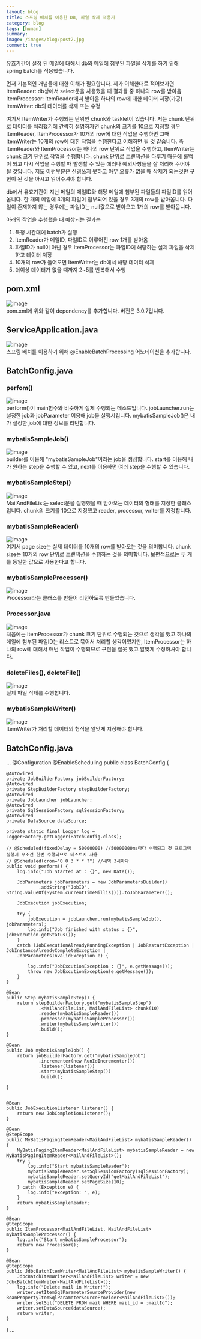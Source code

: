 ```yaml
---
layout: blog
title: 스프링 배치를 이용한 DB, 파일 삭제 적용기
category: blog
tags: [human]  
summary:
image: /images/blog/post2.jpg
comment: true
---
```

유효기간이 설정 된 메일에 대해서 db와 메일에 첨부된 파일을 삭제를 하기 위해 spring batch를 적용했습니다.


먼저 기본적인 개념들에 대한 이해가 필요합니다. 제가 이해한대로 적어보자면
ItemReader: db상에서 select문을 사용했을 때 결과들 중 하나의 row를 받아옴
ItemProcessor: ItemReader에서 받아온 하나의 row에 대한 데이터 저장(가공)
ItemWriter: db의 데이터를 삭제 또는 수정

여기서 ItemWriter가 수행되는 단위인 chunk와 tasklet이 있습니다.
저는 chunk 단위로 데이터를 처리했기에 간략히 설명하자면
chunk의 크기를 10으로 지정할 경우 ItemReader, ItemProcessor가 10개의 row에 대한 작업을 수행하면 그때 ItemWriter는 10개의 row에 대한 작업을 수행한다고 이해하면 될 것 같습니다.
즉 ItemReader와 ItemProcessor는 하나의 row 단위로 작업울 수행하고, ItemWriter는 chunk 크기 단위로 작업을 수행합니다.
chunk 단위로 트랜잭션을 다루기 때문에 롤백이 되고 다시 작업을 수행할 때 발생할 수 있는 에러나 예외사항들을 잘 처리해 주어야 될 것입니다.
저도 이런부분은 신경쓰지 못하고 아무 오류가 없을 때 삭제가 되는것만 구현이 된 것을 아시고 읽어주셔야 합니다.

db에서 유효기간이 지난 메일의 메일ID와 해당 메일에 첨부된 파일들의 파일ID를 읽어옵니다.
한 개의 메일에 3개의 파일이 첨부되어 있을 경우 3개의 row를 받아옵니다.
파일이 존재하지 않는 경우에는 파일ID는 null값으로 받아오고 1개의 row를 받아옵니다.

아래의 작업을 수행했을 때 예상되는 결과는
1. 특정 시간대에 batch가 실행
2. ItemReader가 메일ID, 파일ID로 이루어진 row 1개를 받아옴
3. 파일ID가 null이 아닌 경우 ItemProcessor는 파일ID에 해당하는 실제 파일을 삭제하고 데이터 저장
4. 10개의 row가 들어오면 ItemWriter는 db에서 해당 데이터 삭제
5. 더이상 데이터가 없을 때까지 2~5를 반복해서 수행


## pom.xml
![image](https://user-images.githubusercontent.com/10074426/52131523-4cf05900-2680-11e9-8ee1-687195aeb285.png)
</br>
pom.xml에 위와 같이 dependency를 추가합니다. 버전은 3.0.7입니다.

## ServiceApplication.java
![image](https://user-images.githubusercontent.com/10074426/52129945-3fd16b00-267c-11e9-8562-e3a710abb41d.png)
</br>
스프링 배치를 이용하기 위해 @EnableBatchProcessing 어노테이션을 추가합니다.

## BatchConfig.java
### perfom()
![image](https://user-images.githubusercontent.com/10074426/52275282-7536cb00-2992-11e9-97cc-890c4fc12156.png)
</br>
perform()이 main함수와 비슷하게 실제 수행되는 메소드입니다.
jobLauncher.run는 설정한 job과 jobParameter 이용해 job을 실행시킵니다.
mybatisSampleJob()은 내가 설정한 job에 대한 정보를 리턴합니다.

### mybatisSampleJob()
![image](https://user-images.githubusercontent.com/10074426/52275515-1de52a80-2993-11e9-9454-626ce179fa04.png)
</br>
builder를 이용해 "mybatisSampleJob"이라는 job을 생성합니다.
start를 이용해 내가 원하는 step을 수행할 수 있고, next를 이용하면 여러 step을 수행할 수 있습니다.

### mybatisSampleStep()
![image](https://user-images.githubusercontent.com/10074426/52275624-6f8db500-2993-11e9-9828-4bc3a8d4cf3a.png)
</br>
MailAndFileList는 select문을 실행했을 때 받아오는 데이터의 형태를 지정한 클래스입니다.
chunk의 크기를 10으로 지정했고 reader, processor, writer를 지정합니다.

### mybatisSampleReader()
![image](https://user-images.githubusercontent.com/10074426/52275974-52a5b180-2994-11e9-95c6-01b0cb7fc3ef.png)
</br>
여기서 page size는 실제 데이터를 10개의 row를 받아오는 것을 의미합니다. chunk size는 10개의 row 단위로 트랜잭션을 수행하는 것을 의미합니다.
보편적으로는 두 개를 동일한 값으로 사용한다고 합니다.

### mybatisSampleProcessor()
![image](https://user-images.githubusercontent.com/10074426/52276129-b6c87580-2994-11e9-9d8d-5eb159b845cc.png)
</br>
Processor라는 클래스를 만들어 리턴하도록 만들었습니다.

### Processor.java
![image](https://user-images.githubusercontent.com/10074426/52381745-09e61980-2ab6-11e9-8c46-4f2b35150931.png)
</br>
처음에는 ItemProcessor가 chunk 크기 단위로 수행되는 것으로 생각을 했고 하나의 메일에 첨부된 파일ID는 리스트로 묶어서 처리할 생각이였지만, ItemProcessor는 하나의 row에 대해서 매번 작업이 수행되므로 구현을 잘못 했고 알맞게 수정하셔야 합니다.

### deleteFiles(), deleteFile()
![image](https://user-images.githubusercontent.com/10074426/52382423-9265b980-2ab8-11e9-89ce-f8a1d62c9d81.png)
</br>
실제 파일 삭제를 수행합니다.

### mybatisSampleWriter()
![image](https://user-images.githubusercontent.com/10074426/52382481-cc36c000-2ab8-11e9-99b6-43e057e55b8e.png)
</br>
ItemWriter가 처리할 데이터의 형식을 알맞게 지정해야 합니다.

## BatchConfig.java
...
@Configuration
@EnableScheduling
public class BatchConfig {

    @Autowired
    private JobBuilderFactory jobBuilderFactory;
    @Autowired
    private StepBuilderFactory stepBuilderFactory;
    @Autowired
    private JobLauncher jobLauncher;
    @Autowired
    private SqlSessionFactory sqlSessionFactory;
    @Autowired
    private DataSource dataSource;

    private static final Logger log = LoggerFactory.getLogger(BatchConfig.class);

    // @Scheduled(fixedDelay = 50000000) //50000000ms마다 수행되고 첫 프로그램 실행시 무조건 한번 수행되므로 테스트시 사용
    // @Scheduled(cron="0 0 3 * * ?") //새벽 3시마다
    public void perform() {
        log.info("Job Started at : {}", new Date());

        JobParameters jobParameters = new JobParametersBuilder()
                .addString("JobID", String.valueOf(System.currentTimeMillis())).toJobParameters();

        JobExecution jobExecution;

        try {
            jobExecution = jobLauncher.run(mybatisSampleJob(), jobParameters);
            log.info("Job finished with status : {}", jobExecution.getStatus());
        }
        catch (JobExecutionAlreadyRunningException | JobRestartException | JobInstanceAlreadyCompleteException | 
        JobParametersInvalidException e) {

            log.info("JobExcutionException : {}", e.getMessage());
            throw new JobExcutionException(e.getMessage());
        }
	}

	@Bean
    public Step mybatisSampleStep() {
        return stepBuilderFactory.get("mybatisSampleStep")
                .<MailAndFileList, MailAndFileList> chunk(10)
                .reader(mybatisSampleReader())
                .processor(mybatisSampleProcessor())
                .writer(mybatisSampleWriter())
                .build();
    }

    @Bean
    public Job mybatisSampleJob() {
        return jobBuilderFactory.get("mybatisSampleJob")
                .incrementer(new RunIdIncrementer())
                .listener(listener())
                .start(mybatisSampleStep())
                .build();

    }

    
    @Bean
	public JobExecutionListener listener() {
		return new JobCompletionListener();
    }
    
    @Bean
    @StepScope
	public MyBatisPagingItemReader<MailAndFileList> mybatisSampleReader() {
    	MyBatisPagingItemReader<MailAndFileList> mybatisSampleReader = new MyBatisPagingItemReader<MailAndFileList>();
    	try {
            log.info("Start mybatisSampleReader");
			mybatisSampleReader.setSqlSessionFactory(sqlSessionFactory);
            mybatisSampleReader.setQueryId("getMailAndFileList");
			mybatisSampleReader.setPageSize(10);
		} catch (Exception e) {
            log.info("exception: ", e);
		}
		return mybatisSampleReader;
	}    

    @Bean
    @StepScope
    public ItemProcessor<MailAndFileList, MailAndFileList> mybatisSampleProcessor() {
        log.info("Start mybatisSampleProcessor");
        return new Processor();
    }

    @Bean
    @StepScope
    public JdbcBatchItemWriter<MailAndFileList> mybatisSampleWriter() {
        JdbcBatchItemWriter<MailAndFileList> writer = new JdbcBatchItemWriter<MailAndFileList>();
        log.info("Delete mail in Writer!");
        writer.setItemSqlParameterSourceProvider(new BeanPropertyItemSqlParameterSourceProvider<MailAndFileList>());
        writer.setSql("DELETE FROM mail WHERE mail_id = :mailId");
        writer.setDataSource(dataSource);
        return writer;
    }
}
...
